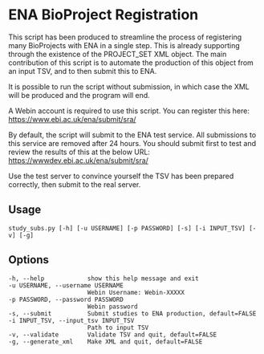 # ENA BioProject Registration

This script has been produced to streamline the process of registering many
BioProjects with ENA in a single step. This is already supporting through the
existence of the PROJECT_SET XML object. The main contribution of this script
is to automate the production of this object from an input TSV, and to then
submit this to ENA.

It is possible to run the script without submission, in which case the XML will
be produced and the program will end.

A Webin account is required to use this script. You can register this here:
https://www.ebi.ac.uk/ena/submit/sra/

By default, the script will submit to the ENA test service. All submissions to
this service are removed after 24 hours. You should submit first to test and
review the results of this at the below URL:
https://wwwdev.ebi.ac.uk/ena/submit/sra/

Use the test server to convince yourself the TSV has been prepared correctly, 
then submit to the real server.


## Usage

```
study_subs.py [-h] [-u USERNAME] [-p PASSWORD] [-s] [-i INPUT_TSV] [-v] [-g]
```


## Options

```
-h, --help            show this help message and exit
-u USERNAME, --username USERNAME
                      Webin Username: Webin-XXXXX
-p PASSWORD, --password PASSWORD
                      Webin password
-s, --submit          Submit studies to ENA production, default=FALSE
-i INPUT_TSV, --input_tsv INPUT_TSV
                      Path to input TSV
-v, --validate        Validate TSV and quit, default=FALSE
-g, --generate_xml    Make XML and quit, default=FALSE
```
